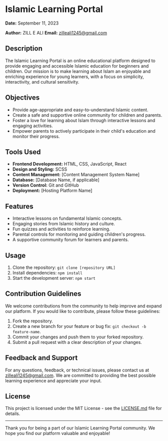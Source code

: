 # Islamic Learning Portal

**Date:** September 11, 2023

**Author:** ZILL E ALI
**Email:** <zilleali1245@gmail.com>

## Description

The Islamic Learning Portal is an online educational platform designed to provide engaging and accessible Islamic education for beginners and children. Our mission is to make learning about Islam an enjoyable and enriching experience for young learners, with a focus on simplicity, interactivity, and cultural sensitivity.

## Objectives

- Provide age-appropriate and easy-to-understand Islamic content.
- Create a safe and supportive online community for children and parents.
- Foster a love for learning about Islam through interactive lessons and engaging activities.
- Empower parents to actively participate in their child's education and monitor their progress.

## Tools Used

- **Frontend Development:** HTML, CSS, JavaScript, React
- **Design and Styling:** SCSS
- **Content Management:** [Content Management System Name]
- **Database:** [Database Name, if applicable]
- **Version Control:** Git and GitHub
- **Deployment:** [Hosting Platform Name]

## Features

- Interactive lessons on fundamental Islamic concepts.
- Engaging stories from Islamic history and culture.
- Fun quizzes and activities to reinforce learning.
- Parental controls for monitoring and guiding children's progress.
- A supportive community forum for learners and parents.

## Usage

1. Clone the repository: `git clone [repository URL]`
2. Install dependencies: `npm install`
3. Start the development server: `npm start`

## Contribution Guidelines

We welcome contributions from the community to help improve and expand our platform. If you would like to contribute, please follow these guidelines:

1. Fork the repository.
2. Create a new branch for your feature or bug fix: `git checkout -b feature-name`.
3. Commit your changes and push them to your forked repository.
4. Submit a pull request with a clear description of your changes.

## Feedback and Support

For any questions, feedback, or technical issues, please contact us at <zilleali1245@gmail.com>. We are committed to providing the best possible learning experience and appreciate your input.

## License

This project is licensed under the MIT License - see the [LICENSE.md](LICENSE.md) file for details.

---

Thank you for being a part of our Islamic Learning Portal community. We hope you find our platform valuable and enjoyable!
